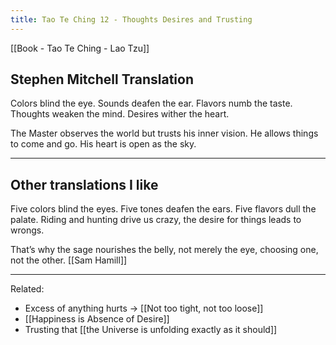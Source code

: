 ```yaml
---
title: Tao Te Ching 12 - Thoughts Desires and Trusting
---
```

[[Book - Tao Te Ching - Lao Tzu]]

## Stephen Mitchell Translation
Colors blind the eye.
Sounds deafen the ear.
Flavors numb the taste.
Thoughts weaken the mind.
Desires wither the heart.

The Master observes the world
but trusts his inner vision.
He allows things to come and go.
His heart is open as the sky.

-------------------
## Other translations I like
Five colors blind the eyes.
Five tones deafen the ears.
Five flavors dull the palate.
Riding and hunting drive us crazy,
the desire for things leads to wrongs.

That’s why the sage
nourishes the belly, not merely the eye,
choosing one, not the other. [[Sam Hamill]]

-------------------

Related: 
- Excess of anything hurts → [[Not too tight, not too loose]]
- [[Happiness is Absence of Desire]]
- Trusting that [[the Universe is unfolding exactly as it should]]